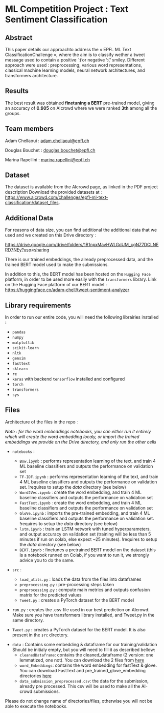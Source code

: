 # ML Competition Project : Text Sentiment Classification


## Abstract

This paper details our approachto address the « EPFL ML Text ClassificationChallenge », where the aim is to classify wether a tweet message used to contain a positive ’:)’or negative ’:(’ smiley. Different approach were used : preprocessing, various word representations, classical machine learning models, neural network architectures, and transformers architecture.

## Results

The best result was obtained **finetuning a BERT** pre-trained model, giving an accuracy of **0.905** on AIcrowd where we were ranked **3th** among all the groups.

## Team members
 
 Adam Chellaoui  : adam.chellaoui@epfl.ch
 
 Douglas Bouchet : douglas.bouchet@epfl.ch
 
 Marina Rapellini : marina.rapellini@epfl.ch
 
 
## Dataset

The dataset is available from the AIcrowd page, as linked in the PDF project description
Download the provided datasets at : https://www.aicrowd.com/challenges/epfl-ml-text-classification/dataset_files.

## Additional Data

For reasons of data size, you can find additional the additional data that we used and we created on this Drive directory :

https://drive.google.com/drive/folders/1B1npxMavHWLGdUM_cgNZ7DCLNERD7NEy?usp=sharing

There is our trained embeddings, the already preprocessed data, and the trained BERT model used to make the submissions. 

In addition to this, the BERT model has been hosted on the `Hugging Face` platform, in order to be used more easily with the `transformers` library.
Link on the Hugging Face platform of our BERT model : https://huggingface.co/adam-chell/tweet-sentiment-analyzer


## Library requirements

In order to run our entire code, you will need the following librairies installed :

- `pandas`
- `numpy`
- `matplotlib`
- `scikit-learn`
- `nltk`
- `gensim`
- `fasttext`
- `sklearn`
- `re`
- `keras` with backend `tensorflow` installed and configured
- `torch`
- `transformers`
- `sys`

## Files

Architecture of the files in the repo :

*Note : for the word embeddings notebooks, you can either run it entirely which will create the word embedding localy, or import the trained embeddings we provide on the Drive directory, and only run the other cells*

* `notebooks` : 
    *  `Bow.ipynb` : performs representation learning of the text, and train 4 ML baseline classifiers and outputs the performance on validation set
    *  `TF-IDF.ipynb` : performs representation learning of the text, and train 4 ML baseline classifiers and outputs the performance on validation set. !requires to setup the $data$ directory (see below)
    *  `Word2Vec.ipynb` : create the word embedding, and train 4 ML baseline classifiers and outputs the performance on validation set
    *  `FastText.ipynb` : create the word embedding, and train 4 ML baseline classifiers and outputs the performance on validation set
    *  `GloVe.ipynb` : imports the pre-trained embedding, and train 4 ML baseline classifiers and outputs the performance on validation set. !requires to setup the $data$ directory (see below)
    *  `lstm.ipynb` : train an LSTM network with tuned hyperparameters, and output accuracy on validation set (training will be less than 5 minutes if run on colab, else expect ~25 minutes). !requires to setup the $data$ directory (see below)
    *  `BERT.ipynb` : finetunes a pretrained BERT model on the dataset (this is a notebook runned on Colab, if you want to run it, we strongly advice you to do the same.

* `src` : 
    * `load_utils.py` : loads the data from the files into dataframes
    * `preprocessing.py` : pre-processing steps taken
    * `preprocessing.py` : compute main metrics and outputs confusion matrix for the predicted values
    * `Tweet.py` : creates a PyTorch dataset for the BERT model

- `run.py` : creates the .csv file used in our best prediction on AIcrowd. Make sure you have transformers library installed, and Tweet.py in the same directory.

- `Tweet.py` : creates a PyTorch dataset for the BERT model. It is also present in the  `src` directory.

* `data` : Contains some embedding & dataframe for our training/validation Should be initialy empty, but you will need to fill it as described bellow:
  * `cleanedDataframe`: contains the cleaned_dataframe (2 version: one lemmatized, one not). You can download the 2 files from [here](https://drive.google.com/drive/folders/1mfRpJSUcPzl-PN04SHkjci514wlkRAPq)
  * `word_Embeddings`:  contains the word embedding for fastText & glove. You can download FastText and pre_trained_glove_embedding directories [here](https://drive.google.com/drive/folders/1ZAduIqmeDOEpySYyiDZsKb2RPIUDhtsD)  
  - `data_submission_preprocessed.csv`: the data for the submission, already pre processed. This csv will be used to make all the AI-crowd submissions.


Please do not change name of directories/files, otherwise you will not be able to execute the notebooks.



